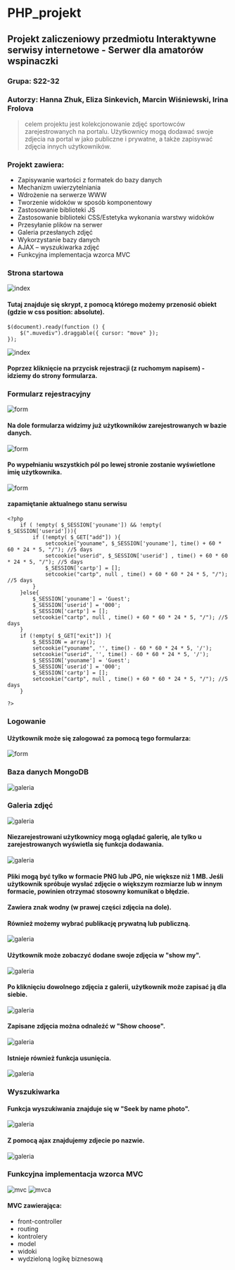 # PHP_projekt

## Projekt zaliczeniowy przedmiotu Interaktywne serwisy internetowe - Serwer dla amatorów wspinaczki
### Grupa: S22-32
### Autorzy: Hanna Zhuk, Eliza Sinkevich, Marcin Wiśniewski, Irina Frolova

> celem projektu jest kolekcjonowanie zdjęć sportowców zarejestrowanych na portalu. Użytkownicy mogą dodawać swoje zdjecia na portal w jako publiczne i prywatne, a także zapisywać zdjęcia innych użytkowników.


### Projekt zawiera: 
* Zapisywanie wartości z formatek do bazy danych
* Mechanizm uwierzytelniania
* Wdrożenie na serwerze WWW
* Tworzenie widoków w sposób komponentowy
* Zastosowanie biblioteki JS
* Zastosowanie biblioteki CSS/Estetyka wykonania warstwy widoków
* Przesyłanie plików na serwer
* Galeria przesłanych zdjęć
* Wykorzystanie bazy danych 
* AJAX – wyszukiwarka zdjęć 
* Funkcyjna implementacja wzorca MVC


### Strona startowa
![index](php/index.jpg)
#### Tutaj znajduje się skrypt, z pomocą którego możemy przenosić obiekt (gdzie w css position: absolute).
```
$(document).ready(function () { 
    $(".muvediv").draggable({ cursor: "move" });
});
```
![index](php/prz.jpg)


#### Poprzez kliknięcie na przycisk rejestracji (z ruchomym napisem) - idziemy do strony formularza. 

### Formularz rejestracyjny
![form](php/rejestracja.jpg)

#### Na dole formularza widzimy już użytkowników zarejestrowanych w bazie danych.
![form](php/rejestracja2.jpg)
#### Po wypełnianiu wszystkich pól po lewej stronie zostanie wyświetlone imię użytkownika.
![form](php/rejestracja1.jpg)

#### zapamiętanie aktualnego stanu serwisu

```
<?php	
	if ( !empty( $_SESSION['youname']) && !empty( $_SESSION['userid'])){
		if (!empty( $_GET["add"]) ){
			setcookie("youname", $_SESSION['youname'], time() + 60 * 60 * 24 * 5, "/"); //5 days
			setcookie("userid", $_SESSION['userid'] , time() + 60 * 60 * 24 * 5, "/"); //5 days	
			$_SESSION['cartp'] = [];
			setcookie("cartp", null , time() + 60 * 60 * 24 * 5, "/"); //5 days	
		}
	}else{
		$_SESSION['youname'] = 'Guest';
		$_SESSION['userid'] = '000';
		$_SESSION['cartp'] = [];	
		setcookie("cartp", null , time() + 60 * 60 * 24 * 5, "/"); //5 days		
	}	
	if (!empty( $_GET["exit"]) ){
		$_SESSION = array();
		setcookie("youname", '', time() - 60 * 60 * 24 * 5, '/');
		setcookie("userid", '', time() - 60 * 60 * 24 * 5, '/');
		$_SESSION['youname'] = 'Guest';
		$_SESSION['userid'] = '000';	
		$_SESSION['cartp'] = [];
		setcookie("cartp", null , time() + 60 * 60 * 24 * 5, "/"); //5 days
	}	

?>
```
### Logowanie
#### Użytkownik może się zalogować za pomocą tego formularza: 
![form](php/logowanie.jpg)

### Baza danych MongoDB
![galeria](php/baza.jpg)
### Galeria zdjęć
![galeria](php/galeria.jpg)
#### Niezarejestrowani użytkownicy mogą oglądać galerię, ale tylko u zarejestrowanych wyświetla się funkcja dodawania.
![galeria](php/dodacZd.jpg)
#### Pliki mogą być tylko w formacie PNG lub JPG, nie większe niż 1 MB. Jeśli użytkownik spróbuje wysłać zdjęcie o większym rozmiarze lub w innym formacie, powinien otrzymać stosowny komunikat o błędzie.

#### Zawiera znak wodny (w prawej części zdjęcia na dole).
#### Również możemy wybrać publikację prywatną lub publiczną.
![galeria](php/dodanieZd1.jpg)
#### Użytkownik może zobaczyć dodane swoje zdjęcia w "show my".
![galeria](php/dodanieZd2.jpg)
####  Po kliknięciu dowolnego zdjęcia z galerii, użytkownik może zapisać ją dla siebie.
![galeria](php/selected.jpg)

#### Zapisane zdjęcia można odnaleźć w "Show choose".
![galeria](php/selected3.jpg)
#### Istnieje również funkcja usunięcia.
![galeria](php/selected2.jpg)

### Wyszukiwarka
#### Funkcja wyszukiwania znajduje się w "Seek by name photo".
![galeria](php/wyszukiw.jpg)
#### Z pomocą ajax znajdujemy zdjecie po nazwie.
![galeria](php/wyszukiw1.jpg)


### Funkcyjna implementacja wzorca MVC
![mvc](php/mvcG.jpg)
![mvca](php/mvcA.jpg)

#### MVC zawierająca: 
* front-controller
* routing
* kontrolery
* model
* widoki 
* wydzieloną logikę biznesową
